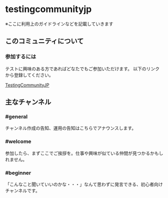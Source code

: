 # testingcommunityjp

※ここに利用上のガイドラインなどを記載していきます

## このコミュニティについて


### 参加するには
テストに興味のある方であればどなたでもご参加いただけます。
以下のリンクから登録してください。

[TestingCommunityJP](https://join.slack.com/t/testingcommunityjp/shared_invite/enQtMzI1OTYyMTQxMDExLTQ1M2MyYWI2ZDdlMjJkZDNmOWUwM2ZlYjljNzFiYmM1ZTJhNzM1YjI5MDMzM2JhNDllMzc2M2VhNzI1MGIwNjc)


## 主なチャンネル

### \#general
チャンネル作成の告知、運用の告知はこちらでアナウンスします。

### \#welcome
参加したら、まずここでご挨拶を。仕事や興味が似ている仲間が見つかるかもしれません。

### \#beginner
「こんなこと聞いていいのかな・・・」なんて思わずに発言できる、初心者向けチャンネルです。
